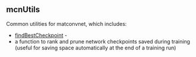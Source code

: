 ## mcnUtils

Common utilities for matconvnet, which includes:

* [findBestCheckpoint](https://github.com/albanie/mcnUtils/blob/master/matlab/findBestCheckpoint.m)  -
* a function to rank and prune network checkpoints saved during training (useful for saving space automatically at the end of a training run)
